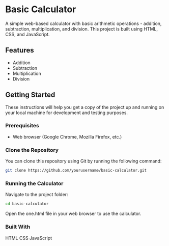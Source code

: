 # Basic Calculator

A simple web-based calculator with basic arithmetic operations - addition, subtraction, multiplication, and division. This project is built using HTML, CSS, and JavaScript.

## Features

- Addition
- Subtraction
- Multiplication
- Division

## Getting Started

These instructions will help you get a copy of the project up and running on your local machine for development and testing purposes.

### Prerequisites

- Web browser (Google Chrome, Mozilla Firefox, etc.)

### Clone the Repository

You can clone this repository using Git by running the following command:
```bash
git clone https://github.com/yourusername/basic-calculator.git
```

### Running the Calculator
Navigate to the project folder:
```bash
cd basic-calculator
```
Open the one.html file in your web browser to use the calculator.

### Built With
HTML
CSS
JavaScript


